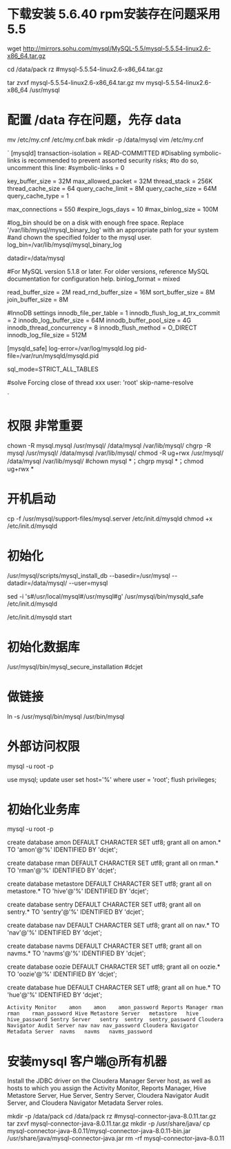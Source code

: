 


# 下载安装 5.6.40 rpm安装存在问题采用5.5

wget http://mirrors.sohu.com/mysql/MySQL-5.5/mysql-5.5.54-linux2.6-x86_64.tar.gz

cd /data/pack
rz
#mysql-5.5.54-linux2.6-x86_64.tar.gz

tar zvxf mysql-5.5.54-linux2.6-x86_64.tar.gz
mv mysql-5.5.54-linux2.6-x86_64 /usr/mysql


# 配置  /data 存在问题，先存 data
mv /etc/my.cnf /etc/my.cnf.bak
mkdir -p /data/mysql
vim /etc/my.cnf

`
[mysqld]
transaction-isolation = READ-COMMITTED
#Disabling symbolic-links is recommended to prevent assorted security risks;
#to do so, uncomment this line:
#symbolic-links = 0

key_buffer_size = 32M
max_allowed_packet = 32M
thread_stack = 256K
thread_cache_size = 64
query_cache_limit = 8M
query_cache_size = 64M
query_cache_type = 1

max_connections = 550
#expire_logs_days = 10
#max_binlog_size = 100M

#log_bin should be on a disk with enough free space. Replace '/var/lib/mysql/mysql_binary_log' with an appropriate path for your system
#and chown the specified folder to the mysql user.
log_bin=/var/lib/mysql/mysql_binary_log

datadir=/data/mysql

#For MySQL version 5.1.8 or later. For older versions, reference MySQL documentation for configuration help.
binlog_format = mixed

read_buffer_size = 2M
read_rnd_buffer_size = 16M
sort_buffer_size = 8M
join_buffer_size = 8M

#InnoDB settings
innodb_file_per_table = 1
innodb_flush_log_at_trx_commit  = 2
innodb_log_buffer_size = 64M
innodb_buffer_pool_size = 4G
innodb_thread_concurrency = 8
innodb_flush_method = O_DIRECT
innodb_log_file_size = 512M

[mysqld_safe]
log-error=/var/log/mysqld.log
pid-file=/var/run/mysqld/mysqld.pid

sql_mode=STRICT_ALL_TABLES

#solve Forcing close of thread xxx user: 'root'
skip-name-resolve

`


# 权限 非常重要
chown -R mysql.mysql /usr/mysql/ /data/mysql /var/lib/mysql/
chgrp -R mysql /usr/mysql/ /data/mysql /var/lib/mysql/
chmod -R ug+rwx /usr/mysql/ /data/mysql /var/lib/mysql/
 #chown mysql *；chgrp mysql *；chmod ug+rwx *

# 开机启动
cp -f /usr/mysql/support-files/mysql.server /etc/init.d/mysqld
chmod +x /etc/init.d/mysqld


# 初始化

/usr/mysql/scripts/mysql_install_db --basedir=/usr/mysql --datadir=/data/mysql/ --user=mysql

sed -i 's#/usr/local/mysql#/usr/mysql#g' /usr/mysql/bin/mysqld_safe /etc/init.d/mysqld

/etc/init.d/mysqld start


# 初始化数据库
/usr/mysql/bin/mysql_secure_installation
#dcjet


# 做链接
ln -s /usr/mysql/bin/mysql /usr/bin/mysql

# 外部访问权限
mysql -u root -p

use mysql;
update user set host='%' where user = 'root';
flush privileges; 



# 初始化业务库
mysql -u root -p

create database amon DEFAULT CHARACTER SET utf8;
grant all on amon.* TO 'amon'@'%' IDENTIFIED BY 'dcjet';

create database rman DEFAULT CHARACTER SET utf8;
grant all on rman.* TO 'rman'@'%' IDENTIFIED BY 'dcjet';

create database metastore DEFAULT CHARACTER SET utf8;
grant all on metastore.* TO 'hive'@'%' IDENTIFIED BY 'dcjet';

create database sentry DEFAULT CHARACTER SET utf8;
grant all on sentry.* TO 'sentry'@'%' IDENTIFIED BY 'dcjet';

create database nav DEFAULT CHARACTER SET utf8;
grant all on nav.* TO 'nav'@'%' IDENTIFIED BY 'dcjet';

create database navms DEFAULT CHARACTER SET utf8;
grant all on navms.* TO 'navms'@'%' IDENTIFIED BY 'dcjet';

create database oozie DEFAULT CHARACTER SET utf8;
grant all on oozie.* TO 'oozie'@'%' IDENTIFIED BY 'dcjet';

create database hue DEFAULT CHARACTER SET utf8;
grant all on hue.* TO 'hue'@'%' IDENTIFIED BY 'dcjet';

`
Activity Monitor	amon	amon	amon_password
Reports Manager	rman	rman	rman_password
Hive Metastore Server	metastore	hive	hive_password
Sentry Server	sentry	sentry	sentry_password
Cloudera Navigator Audit Server	nav	nav	nav_password
Cloudera Navigator Metadata Server	navms	navms	navms_password
`


# 安装mysql 客户端@所有机器
Install the JDBC driver on the Cloudera Manager Server host, as well as hosts to which you assign the Activity Monitor, Reports Manager, Hive Metastore Server, Hue Server, Sentry Server, Cloudera Navigator Audit Server, and Cloudera Navigator Metadata Server roles.


mkdir -p /data/pack
cd /data/pack
rz
#mysql-connector-java-8.0.11.tar.gz
tar zxvf  mysql-connector-java-8.0.11.tar.gz 
mkdir -p /usr/share/java/
cp mysql-connector-java-8.0.11/mysql-connector-java-8.0.11-bin.jar /usr/share/java/mysql-connector-java.jar
rm -rf mysql-connector-java-8.0.11